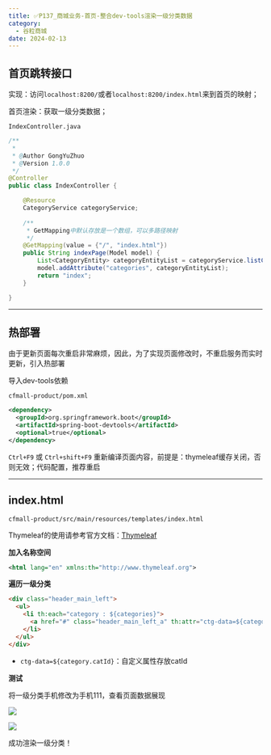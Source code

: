```yaml
---
title: ✅P137_商城业务-首页-整合dev-tools渲染一级分类数据
category:
  - 谷粒商城
date: 2024-02-13
---
```


<!-- more -->

## 首页跳转接口

实现：访问`localhost:8200/`或者`localhost:8200/index.html`来到首页的映射；

首页渲染：获取一级分类数据；

`IndexController.java`

```java
/**
 *
 * @Author GongYuZhuo
 * @Version 1.0.0
 */
@Controller
public class IndexController {

    @Resource
    CategoryService categoryService;
	
    /**
     * GetMapping中默认存放是一个数组，可以多路径映射
     */
    @GetMapping(value = {"/", "index.html"})
    public String indexPage(Model model) {
        List<CategoryEntity> categoryEntityList = categoryService.listCategory();
        model.addAttribute("categories", categoryEntityList);
        return "index";
    }

}
```

---

## 热部署

由于更新页面每次重启非常麻烦，因此，为了实现页面修改时，不重启服务而实时更新，引入热部署

导入dev-tools依赖

`cfmall-product/pom.xml`

```xml
<dependency>
  <groupId>org.springframework.boot</groupId>
  <artifactId>spring-boot-devtools</artifactId>
  <optional>true</optional>
</dependency>
```

`Ctrl+F9` 或 `Ctrl+shift+F9` 重新编译页面内容，前提是：thymeleaf缓存关闭，否则无效；代码配置，推荐重启

---

## index.html

`cfmall-product/src/main/resources/templates/index.html`

Thymeleaf的使用请参考官方文档：[Thymeleaf](https://www.thymeleaf.org/)

**加入名称空间**

```xml
<html lang="en" xmlns:th="http://www.thymeleaf.org">
```

**遍历一级分类**

```html
<div class="header_main_left">
  <ul>
    <li th:each="category : ${categories}">
      <a href="#" class="header_main_left_a" th:attr="ctg-data=${category.catId}" ><b th:text="${category.name}">家用电器</b></a>
    </li>
  </ul>
</div>
```

- `ctg-data=${category.catId}`：自定义属性存放catId



**测试**

将一级分类手机修改为手机111，查看页面数据展现

![](https://cfmall-hello.oss-cn-beijing.aliyuncs.com/img/202311/202311301455658.png#id=EUw5Y&originHeight=226&originWidth=1201&originalType=binary&ratio=1&rotation=0&showTitle=false&status=done&style=none&title=)

![](https://cfmall-hello.oss-cn-beijing.aliyuncs.com/img/202311/202311301455959.png#id=iYAZi&originHeight=264&originWidth=1004&originalType=binary&ratio=1&rotation=0&showTitle=false&status=done&style=none&title=)

成功渲染一级分类！
